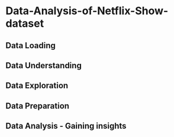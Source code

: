 # Data-Analysis-of-Netflix-Show-dataset

## Data Loading 
## Data Understanding
## Data Exploration 
## Data Preparation 
## Data Analysis - Gaining insights 

